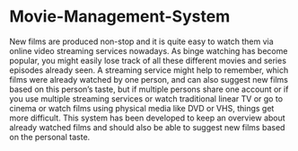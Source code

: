 # Movie-Management-System
New films are produced non-stop and it is quite easy to watch them via online video streaming services nowadays. As binge watching has become popular, you might easily lose track of all these different movies and series episodes already seen. A streaming service might help to remember, which films were already watched by one person, and can also suggest new films based on this person’s taste, but if multiple persons share one account or if you use multiple streaming services or watch traditional linear TV or go to cinema or watch films using physical media like  DVD or VHS, things get more difficult. This system has been developed to keep an overview about already watched films and should also be able to suggest new films based on the personal taste.
